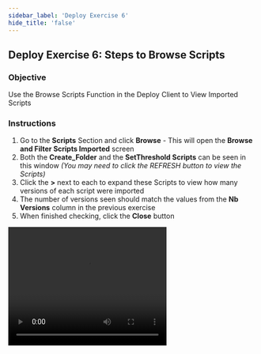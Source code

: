 ```yaml
---
sidebar_label: 'Deploy Exercise 6'
hide_title: 'false'
---
```


## Deploy Exercise 6: Steps to Browse Scripts

### Objective

Use the Browse Scripts Function in the Deploy Client to View Imported Scripts

### Instructions

1.	Go to the **Scripts** Section and click **Browse** - This will open the **Browse and Filter Scripts Imported** screen
2.	Both the **Create_Folder** and the **SetThreshold Scripts** can be seen in this window *(You may need to click the REFRESH button to view the Scripts)*
3.  Click the **>** next to each to expand these Scripts to view how many versions of each script were imported
4.  The number of versions seen should match the values from the **Nb Versions** column in the previous exercise
5. When finished checking, click the **Close** button

<video width="320" height="240" controls>
  <source src="imgdeploy/Deploy_BrowseScripts.mp4" type="video/mp4"></source>
Your browser does not support the video tag.
</video>